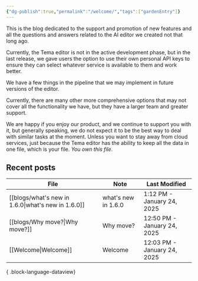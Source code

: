 ```yaml
---
{"dg-publish":true,"permalink":"/welcome/","tags":["gardenEntry"]}
---
```



This is the blog dedicated to the support and promotion of new features and all the questions and answers related to the AI editor we created not that long ago.

Currently, the Tema editor is not in the active development phase, but in the last release, we gave users the option to use their own personal API keys to ensure they can select whatever service is available to them and work better.

We have a few things in the pipeline that we may implement in future versions of the editor.

Currently, there are many other more comprehensive options that may not cover all the functionality we have, but they have a larger team and greater support.

We are happy if you enjoy our product, and we continue to support you with it, but generally speaking, we do not expect it to be the best way to deal with similar tasks at the moment. Unless you want to stay away from cloud services, just because the Tema editor has the ability to keep all the data in one file, which is your file. *You own this file*.

## Recent posts
| File                                                  | Note                | Last Modified               |
| ----------------------------------------------------- | ------------------- | --------------------------- |
| [[blogs/what's new in 1.6.0\|what's new in 1.6.0]] | what's new in 1.6.0 | 1:12 PM - January 24, 2025  |
| [[blogs/Why move?\|Why move?]]                     | Why move?           | 12:50 PM - January 24, 2025 |
| [[Welcome\|Welcome]]                               | Welcome             | 12:03 PM - January 24, 2025 |

{ .block-language-dataview}